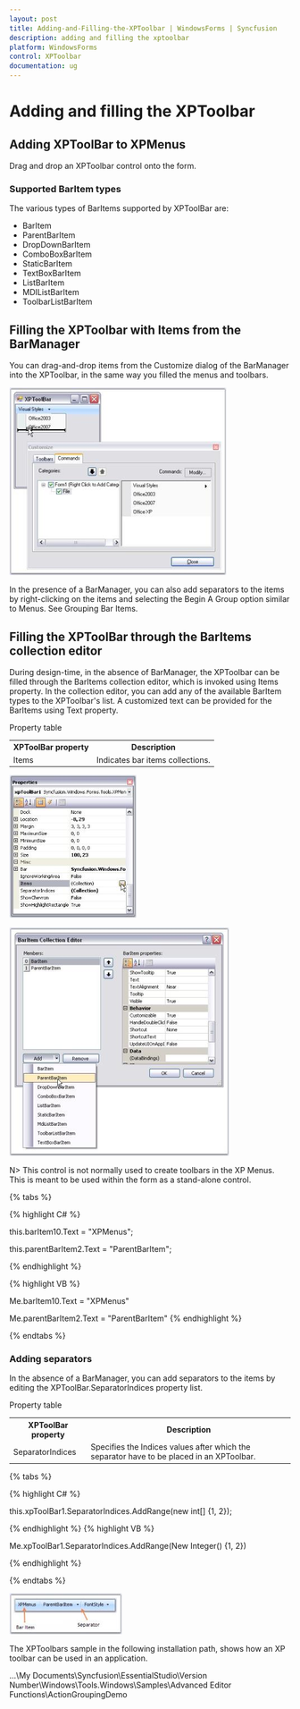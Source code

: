 ```yaml
---
layout: post
title: Adding-and-Filling-the-XPToolbar | WindowsForms | Syncfusion
description: adding and filling the xptoolbar
platform: WindowsForms
control: XPToolbar
documentation: ug
---
```


# Adding and filling the XPToolbar

## Adding XPToolBar to XPMenus

Drag and drop an XPToolbar control onto the form.

### Supported BarItem types

The various types of BarItems supported by XPToolBar are:

* BarItem
* ParentBarItem
* DropDownBarItem
* ComboBoxBarItem
* StaticBarItem
* TextBoxBarItem
* ListBarItem
* MDIListBarItem
* ToolbarListBarItem

## Filling the XPToolbar with Items from the BarManager

You can drag-and-drop items from the Customize dialog of the BarManager into the XPToolbar, in the same way you filled the menus and toolbars.

![](Adding-and-Filling-the-XPToolbar_images/Adding-and-Filling-the-XPToolbar_img1.jpeg)




In the presence of a BarManager, you can also add separators to the items by right-clicking on the items and selecting the Begin A Group option similar to Menus. See Grouping Bar Items.

## Filling the XPToolBar through the BarItems collection editor

During design-time, in the absence of BarManager, the XPToolbar can be filled through the BarItems collection editor, which is invoked using Items property. In the collection editor, you can add any of the available BarItem types to the XPToolbar's list. A customized text can be provided for the BarItems using Text property.

Property table

<table>
<tr>
<th>
XPToolBar property</th><th>
Description</th></tr>
<tr>
<td>
Items</td><td>
Indicates bar items collections.</td></tr>
</table>


![](Adding-and-Filling-the-XPToolbar_images/Adding-and-Filling-the-XPToolbar_img2.jpeg)



![](Adding-and-Filling-the-XPToolbar_images/Adding-and-Filling-the-XPToolbar_img3.jpeg)





N> This control is not normally used to create toolbars in the XP Menus. This is meant to be used within the form as a stand-alone control.

{% tabs %}

{% highlight C# %}

this.barItem10.Text = "XPMenus";

this.parentBarItem2.Text = "ParentBarItem";               


{% endhighlight  %}

{% highlight VB %}




Me.barItem10.Text = "XPMenus"

Me.parentBarItem2.Text = "ParentBarItem"
{% endhighlight  %}

{% endtabs %}

### Adding separators

In the absence of a BarManager, you can add separators to the items by editing the XPToolBar.SeparatorIndices property list.

Property table

<table>
<tr>
<th>
XPToolBar property</th><th>
Description</th></tr>
<tr>
<td>
SeparatorIndices</td><td>
Specifies the Indices values after which the separator have to be placed in an XPToolbar.</td></tr>
</table>


{% tabs %}

{% highlight C# %}

this.xpToolBar1.SeparatorIndices.AddRange(new int[] {1, 2});       



{% endhighlight  %}
{% highlight VB %}



Me.xpToolBar1.SeparatorIndices.AddRange(New Integer() {1, 2}) 

{% endhighlight  %}

{% endtabs %}

![](Adding-and-Filling-the-XPToolbar_images/Adding-and-Filling-the-XPToolbar_img5.jpeg)



The XPToolbars sample in the following installation path, shows how an XP toolbar can be used in an application.

…\My Documents\Syncfusion\EssentialStudio\Version Number\Windows\Tools.Windows\Samples\Advanced Editor Functions\ActionGroupingDemo


